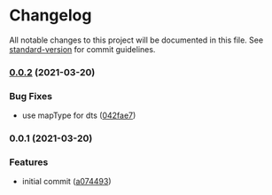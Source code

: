 # Changelog

All notable changes to this project will be documented in this file. See [standard-version](https://github.com/conventional-changelog/standard-version) for commit guidelines.

### [0.0.2](https://github.com/unjs/magic-schema/compare/v0.0.1...v0.0.2) (2021-03-20)


### Bug Fixes

* use mapType for dts ([042fae7](https://github.com/unjs/magic-schema/commit/042fae75a702c0e412f8975b359d7110cdfaad2e))

### 0.0.1 (2021-03-20)


### Features

* initial commit ([a074493](https://github.com/unjs/magic-schema/commit/a074493fbe1e1e62a3a36b04fcb090455dd19ce2))

